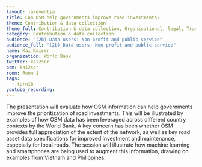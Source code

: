 ```yaml
---
layout: ja/eventja
title: Can OSM help governments improve road investments?
theme: Contribution & data collection
theme_full: Contribution & data collection, Organisational, legal, Transport, routing and urban planning
category: Contribution & data collection
audience: "(2b) Data users: Non-profit and public service"
audience_full: "(2b) Data users: Non-profit and public service"
name: Kai Kaiser
organization: World Bank
twitter: kai2ser
osm: kai2ser
room: Room 1
tags:
  - turn18
youtube_recording:
---
```

The presentation will evaluate how OSM information can help governments improve the prioritization of road investments. This will be illustrated by examples of how OSM data has been leveraged across different country contexts by the World Bank.  A key concern has been whether OSM provides full appreciation of the extent of the network, as well as key road asset data specifications for improved investment and maintenance, especially for local roads. The session will illustrate how machine learning and smartphones are being used to augment this information, drawing on examples from Vietnam and Philippines.
